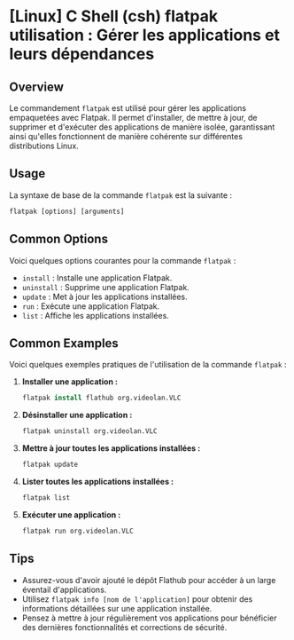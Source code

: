 # [Linux] C Shell (csh) flatpak utilisation : Gérer les applications et leurs dépendances

## Overview
Le commandement `flatpak` est utilisé pour gérer les applications empaquetées avec Flatpak. Il permet d'installer, de mettre à jour, de supprimer et d'exécuter des applications de manière isolée, garantissant ainsi qu'elles fonctionnent de manière cohérente sur différentes distributions Linux.

## Usage
La syntaxe de base de la commande `flatpak` est la suivante :

```csh
flatpak [options] [arguments]
```

## Common Options
Voici quelques options courantes pour la commande `flatpak` :

- `install` : Installe une application Flatpak.
- `uninstall` : Supprime une application Flatpak.
- `update` : Met à jour les applications installées.
- `run` : Exécute une application Flatpak.
- `list` : Affiche les applications installées.

## Common Examples
Voici quelques exemples pratiques de l'utilisation de la commande `flatpak` :

1. **Installer une application :**
   ```csh
   flatpak install flathub org.videolan.VLC
   ```

2. **Désinstaller une application :**
   ```csh
   flatpak uninstall org.videolan.VLC
   ```

3. **Mettre à jour toutes les applications installées :**
   ```csh
   flatpak update
   ```

4. **Lister toutes les applications installées :**
   ```csh
   flatpak list
   ```

5. **Exécuter une application :**
   ```csh
   flatpak run org.videolan.VLC
   ```

## Tips
- Assurez-vous d'avoir ajouté le dépôt Flathub pour accéder à un large éventail d'applications.
- Utilisez `flatpak info [nom de l'application]` pour obtenir des informations détaillées sur une application installée.
- Pensez à mettre à jour régulièrement vos applications pour bénéficier des dernières fonctionnalités et corrections de sécurité.